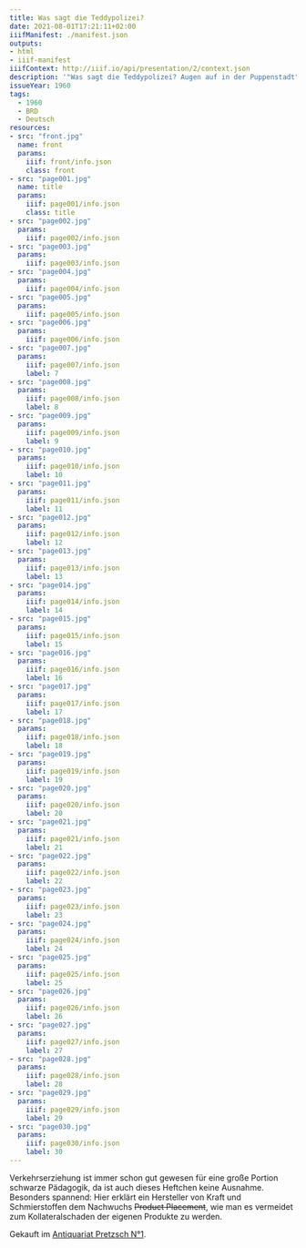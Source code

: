 ```yaml
---
title: Was sagt die Teddypolizei?
date: 2021-08-01T17:21:11+02:00
iiifManifest: ./manifest.json
outputs:
- html
- iiif-manifest
iiifContext: http://iiif.io/api/presentation/2/context.json
description: '"Was sagt die Teddypolizei? Augen auf in der Puppenstadt" von Rauthgundis von Freier und Günther Rohde, erschienen ca. 1960 bei Wildhagen, Hamburg. <a class="worldcat" href="http://www.worldcat.org/oclc/254386194">&nbsp;</a>'
issueYear: 1960
tags:
  - 1960
  - BRD
  - Deutsch
resources:
- src: "front.jpg"
  name: front
  params:
    iiif: front/info.json
    class: front
- src: "page001.jpg"
  name: title
  params:
    iiif: page001/info.json
    class: title
- src: "page002.jpg"
  params:
    iiif: page002/info.json
- src: "page003.jpg"
  params:
    iiif: page003/info.json
- src: "page004.jpg"
  params:
    iiif: page004/info.json
- src: "page005.jpg"
  params:
    iiif: page005/info.json
- src: "page006.jpg"
  params:
    iiif: page006/info.json
- src: "page007.jpg"
  params:
    iiif: page007/info.json
    label: 7
- src: "page008.jpg"
  params:
    iiif: page008/info.json
    label: 8
- src: "page009.jpg"
  params:
    iiif: page009/info.json
    label: 9
- src: "page010.jpg"
  params:
    iiif: page010/info.json
    label: 10
- src: "page011.jpg"
  params:
    iiif: page011/info.json
    label: 11
- src: "page012.jpg"
  params:
    iiif: page012/info.json
    label: 12
- src: "page013.jpg"
  params:
    iiif: page013/info.json
    label: 13
- src: "page014.jpg"
  params:
    iiif: page014/info.json
    label: 14
- src: "page015.jpg"
  params:
    iiif: page015/info.json
    label: 15
- src: "page016.jpg"
  params:
    iiif: page016/info.json
    label: 16
- src: "page017.jpg"
  params:
    iiif: page017/info.json
    label: 17
- src: "page018.jpg"
  params:
    iiif: page018/info.json
    label: 18
- src: "page019.jpg"
  params:
    iiif: page019/info.json
    label: 19
- src: "page020.jpg"
  params:
    iiif: page020/info.json
    label: 20
- src: "page021.jpg"
  params:
    iiif: page021/info.json
    label: 21
- src: "page022.jpg"
  params:
    iiif: page022/info.json
    label: 22
- src: "page023.jpg"
  params:
    iiif: page023/info.json
    label: 23
- src: "page024.jpg"
  params:
    iiif: page024/info.json
    label: 24
- src: "page025.jpg"
  params:
    iiif: page025/info.json
    label: 25
- src: "page026.jpg"
  params:
    iiif: page026/info.json
    label: 26
- src: "page027.jpg"
  params:
    iiif: page027/info.json
    label: 27
- src: "page028.jpg"
  params:
    iiif: page028/info.json
    label: 28
- src: "page029.jpg"
  params:
    iiif: page029/info.json
    label: 29
- src: "page030.jpg"
  params:
    iiif: page030/info.json
    label: 30
---
```


Verkehrserziehung ist immer schon gut gewesen für eine große Portion schwarze Pädagogik,<!--more--> da ist auch dieses Heftchen keine Ausnahme. Besonders spannend: Hier erklärt ein Hersteller von Kraft und Schmierstoffen dem Nachwuchs <s>Product Placement</s>, wie man es vermeidet zum Kollateralschaden der eigenen Produkte zu werden.
<!--more-->
<div class="source">Gekauft im <a href="https://antiquariat-pretzsch.de/">Antiquariat Pretzsch N°1</a>.</div>
